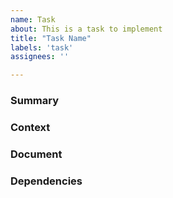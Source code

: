 ```yaml
---
name: Task
about: This is a task to implement
title: "Task Name"
labels: 'task'
assignees: ''

---
```

<!-- Text within these arrows are notes for you and should be deleted -->

### Summary

<!-- Provide a general summary of the task here and in the title -->

### Context 

<!-- Is the task related to a problem? Please describe -->

<!-- Describe the goal of the task, what is it trying to achieve? -->

<!-- Describe alternatives you've considered -->

<!-- Any other context, art, pictures, concepts, etc. -->

### Document

<!-- Is the task already designed? If so, link the document -->

### Dependencies
<!-- List any tasks that need to be completed before this one -->

<!-- List any tasks that may be needed to validate this one -->
